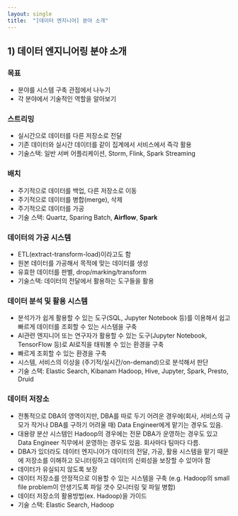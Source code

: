 ```yaml
---
layout: single
title:  "[데이터 엔지니어] 분야 소개"
---
```



## 1) 데이터 엔지니어링 분야 소개


### 목표
- 분야를 시스템 구축 관점에서 나누기 
- 각 분야에서 기술적인 역할을 알아보기


### 스트리밍
- 실시간으로 데이터를 다른 저장소로 전달
- 기존 데이터와 실시간 데이터를 같이 집계에서 서비스에서 즉각 활용
- 기술스택: 일반 서버 어플리케이션, Storm, Flink, Spark Streaming


### 배치
- 주기적으로 데이터를 백업, 다른 저장소로 이동
- 주기적으로 데이터를 병합(merge), 삭제
- 주기적으로 데이터를 가공
- 기술 스택: Quartz, Sparing Batch, **Airflow**, **Spark**


### 데이터의 가공 시스템
- ETL(extract-transform-load)이라고도 함
- 원본 데이터를 가공해서 목적에 맞는 데이터를 생성
- 유효한 데이터를 판별, drop/marking/transform
- 기술스택: 데이터의 전달에서 활용하는 도구들을 활용


### 데이터 분석 및 활용 시스템
- 분석가가 쉽게 활용할 수 있는 도구(SQL, Jupyter Notebook 등)를 이용해서 쉽고 빠르게 데이터를 조회할 수 있는 시스템을 구축
- AI관련 엔지니어 또는 연구자가 활용할 수 있는 도구(Jupyter Notebook, TensorFlow 등)로 AI로직을 태워볼 수 있는 환경을 구축
- 빠르게 조회할 수 있는 환경을 구축
- 시스템, 서비스의 이상을 (주기적/실시간/on-demand)으로 분석해서 판단
- 기술 스택: Elastic Search, Kibanam Hadoop, Hive, Jupyter, Spark, Presto, Druid


### 데이터 저장소
- 전통적으로 DBA의 영역이지만, DBA를 따로 두기 어려운 경우에(회사, 서비스의 규모가 작거나 DBA를 구하기 어려울 때) Data Engineer에게 맡기는 경우도 있음.
- 대용량 분산 시스템인 Hadoop의 경우에는 전문 DBA가 운영하는 경우도 있고 Data Engineer 직무에서 운영하는 경우도 있음. 회사마다 팀마다 다름.
- DBA가 있더라도 데이터 엔지니어가 데이터의 전달, 가공, 활용 시스템을 맡기 때문에 저장소를 이해하고 모니터링하고 데이터의 신뢰성을 보장할 수 있어야 함
- 데이터가 유실되지 않도록 보장
- 데이터 저장소를 안정적으로 이용할 수 있는 시스템을 구축 (e.g. Hadoop의 small file problem이 안생기도록 파일 갯수 모니터링 및 파일 병합)
- 데이터 저장소의 활용방법(ex. Hadoop)을 가이드
- 기술 스택: Elastic Search, Hadoop

